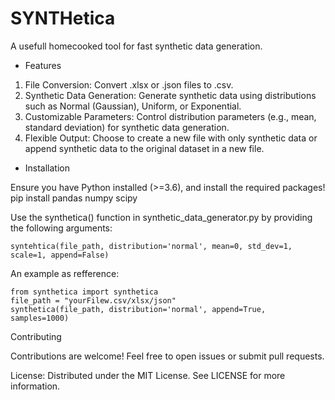 # SYNTHetica
A usefull homecooked tool for fast synthetic data generation.
-    Features
  1) File Conversion: Convert .xlsx or .json files to .csv.
  2) Synthetic Data Generation: Generate synthetic data using distributions such as Normal (Gaussian), Uniform, or Exponential.
  3) Customizable Parameters: Control distribution parameters (e.g., mean, standard deviation) for synthetic data generation.
  4) Flexible Output: Choose to create a new file with only synthetic data or append synthetic data to the original dataset in a new file.

-    Installation

Ensure you have Python installed (>=3.6), and install the required packages!
pip install pandas numpy scipy

Use the synthetica() function in synthetic_data_generator.py by providing the following arguments:

    syntehtica(file_path, distribution='normal', mean=0, std_dev=1, scale=1, append=False)

An example as refference:

    from synthetica import synthetica
    file_path = "yourFilew.csv/xlsx/json"
    synthetica(file_path, distribution='normal', append=True, samples=1000)



Contributing

Contributions are welcome! Feel free to open issues or submit pull requests.

License: Distributed under the MIT License. See LICENSE for more information.
